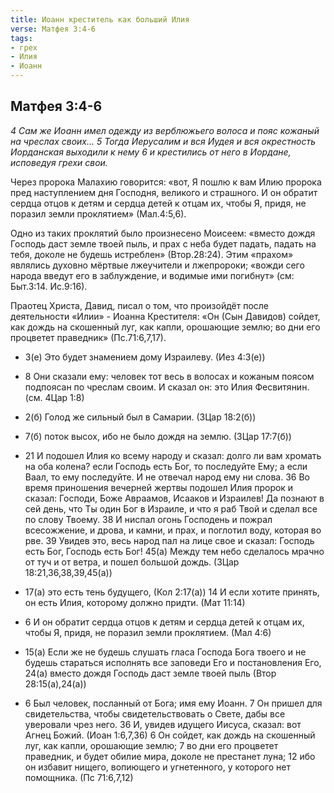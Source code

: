 ```yaml
---
title: Иоанн креститель как больший Илия
verse: Матфея 3:4-6
tags: 
- грех
- Илия
- Иоанн
---
```

## Матфея 3:4-6

*4 Сам же Иоанн имел одежду из верблюжьего волоса и пояс кожаный на чреслах своих…  5 Тогда Иерусалим и вся Иудея и вся окрестность Иорданская выходили к нему 6 и крестились от него в Иордане, исповедуя грехи свои.*

Через пророка Малахию  говорится: «вот, Я пошлю к вам Илию пророка пред наступлением дня Господня, великого и страшного.  И он обратит сердца отцов к детям и сердца детей к отцам их, чтобы Я, придя, не поразил земли проклятием» (Мал.4:5,6). 

Одно из таких проклятий было произнесено Моисеем: «вместо дождя Господь даст земле твоей пыль, и прах с неба будет падать, падать на тебя, доколе не будешь истреблен» (Втор.28:24).  Этим «прахом» являлись духовно мёртвые лжеучители и лжепророки;  «вожди сего народа введут его в заблуждение, и водимые ими погибнут» (см: Быт.3:14. Ис.9:16). 

Праотец Христа, Давид, писал о том, что произойдёт после деятельности  «Илии» - Иоанна Крестителя: «Он (Сын Давидов) сойдет, как дождь на скошенный луг, как капли, орошающие землю;  во дни его процветет праведник» (Пс.71:6,7,17).

- 3(е) Это будет знамением дому Израилеву. (Иез 4:3(е))
- 8 Они сказали ему: человек тот весь в волосах и кожаным поясом подпоясан по чреслам своим. И сказал он: это Илия Фесвитянин. (см. 4Цар 1:8)
- 2(б) Голод же сильный был в Самарии. (3Цар 18:2(б))
- 7(б) поток высох, ибо не было дождя на землю. (3Цар 17:7(б))
- 21 И подошел Илия ко всему народу и сказал: долго ли вам хромать на оба колена? если Господь есть Бог, то последуйте Ему; а если Ваал, то ему последуйте. И не отвечал народ ему ни слова. 36 Во время приношения вечерней жертвы подошел Илия пророк и сказал: Господи, Боже Авраамов, Исааков и Израилев! Да познают в сей день, что Ты один Бог в Израиле, и что я раб Твой и сделал все по слову Твоему. 38 И ниспал огонь Господень и пожрал всесожжение, и дрова, и камни, и прах, и поглотил воду, которая во рве. 39 Увидев это, весь народ пал на лице свое и сказал: Господь есть Бог, Господь есть Бог! 45(а) Между тем небо сделалось мрачно от туч и от ветра, и пошел большой дождь. (3Цар 18:21,36,38,39,45(а))

- 17(а) это есть тень будущего, (Кол 2:17(а)) 14 И если хотите принять, он есть Илия, которому должно придти. (Мат 11:14)
- 6 И он обратит сердца отцов к детям и сердца детей к отцам их, чтобы Я, придя, не поразил земли проклятием. (Мал 4:6)
- 15(а) Если же не будешь слушать гласа Господа Бога твоего и не будешь стараться исполнять все заповеди Его и постановления Его, 24(а) вместо дождя Господь даст земле твоей пыль (Втор 28:15(а),24(а))
- 6 Был человек, посланный от Бога; имя ему Иоанн. 7 Он пришел для свидетельства, чтобы свидетельствовать о Свете, дабы все уверовали чрез него. 36 И, увидев идущего Иисуса, сказал: вот Агнец Божий. (Иоан 1:6,7,36) 6 Он сойдет, как дождь на скошенный луг, как капли, орошающие землю; 7 во дни его процветет праведник, и будет обилие мира, доколе не престанет луна; 12 ибо он избавит нищего, вопиющего и угнетенного, у которого нет помощника. (Пс 71:6,7,12)
